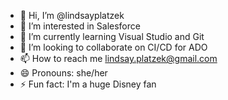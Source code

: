 - 👋 Hi, I’m @lindsayplatzek
- 👀 I’m interested in Salesforce
- 🌱 I’m currently learning Visual Studio and Git
- 💞️ I’m looking to collaborate on CI/CD for ADO
- 📫 How to reach me lindsay.platzek@gmail.com
- 😄 Pronouns: she/her
- ⚡ Fun fact: I'm a huge Disney fan

<!---
lindsayplatzek/lindsayplatzek is a ✨ special ✨ repository because its `README.md` (this file) appears on your GitHub profile.
You can click the Preview link to take a look at your changes.
--->
